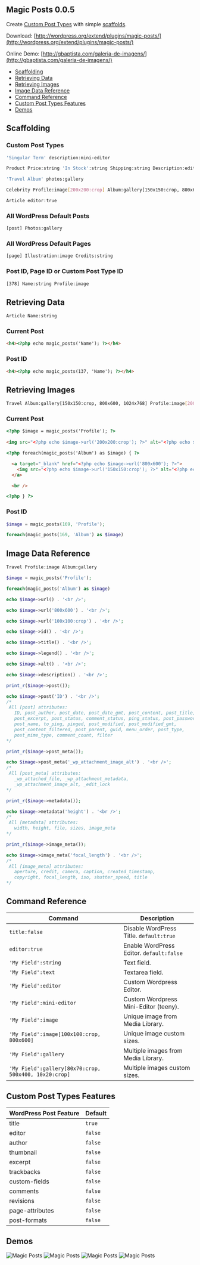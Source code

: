Magic Posts 0.0.5
--------

Create [Custom Post Types](http://codex.wordpress.org/Post_Types#Custom_Types) with simple [scaffolds](http://en.wikipedia.org/wiki/Scaffold_\(programming\)).

Download: [http://wordpress.org/extend/plugins/magic-posts/](http://wordpress.org/extend/plugins/magic-posts/)

Online Demo: [http://gbaptista.com/galeria-de-imagens/](http://gbaptista.com/galeria-de-imagens/)

* [Scaffolding](#scaffolding)
* [Retrieving Data](#retrieving-data)
* [Retrieving Images](#retrieving-images)
* [Image Data Reference](#image-data-reference)
* [Command Reference](#command-reference)
* [Custom Post Types Features](#custom-post-types-features)
* [Demos](#demos)

Scaffolding
--------

### Custom Post Types

```bash
'Singular Term' description:mini-editor
```

```bash
Product Price:string 'In Stock':string Shipping:string Description:editor
```

```bash
'Travel Album' photos:gallery
```

```bash
Celebrity Profile:image[200x200:crop] Album:gallery[150x150:crop, 800x600, 1024x768]
```

```bash
Article editor:true
```

### All WordPress Default Posts

```bash
[post] Photos:gallery
```

### All WordPress Default Pages

```bash
[page] Illustration:image Credits:string
```

### Post ID, Page ID or Custom Post Type ID
```bash
[378] Name:string Profile:image
```

Retrieving Data
--------

```bash
Article Name:string
```

### Current Post
```html
<h4><?php echo magic_posts('Name'); ?></h4>
```

### Post ID
```html
<h4><?php echo magic_posts(137, 'Name'); ?></h4>
```

Retrieving Images
--------

```bash
Travel Album:gallery[150x150:crop, 800x600, 1024x768] Profile:image[200x200:crop]
```

### Current Post

```html
<?php $image = magic_posts('Profile'); ?>
 
<img src="<?php echo $image->url('200x200:crop'); ?>" alt="<?php echo $image->alt(); ?>" />
```

```html
<?php foreach(magic_posts('Album') as $image) { ?>

  <a target="_blank" href="<?php echo $image->url('800x600'); ?>">
    <img src="<?php echo $image->url('150x150:crop'); ?>" alt="<?php echo $image->alt(); ?>" />
  </a>

  <br />

<?php } ?>
 ```

### Post ID
```php
$image = magic_posts(169, 'Profile');
```

```php
foreach(magic_posts(169, 'Album') as $image)
 ```

Image Data Reference
--------

```bash
Travel Profile:image Album:gallery
```

```php
$image = magic_posts('Profile');
 ```

```php
foreach(magic_posts('Album') as $image)
 ```
 
 ```php
echo $image->url() . '<br />';

echo $image->url('800x600') . '<br />';

echo $image->url('100x100:crop') . '<br />';

echo $image->id() . '<br />';

echo $image->title() . '<br />';

echo $image->legend() . '<br />';

echo $image->alt() . '<br />';

echo $image->description() . '<br />';

print_r($image->post());

echo $image->post('ID') . '<br />';
/*
  All [post] attributes:
    ID, post_author, post_date, post_date_gmt, post_content, post_title,
    post_excerpt, post_status, comment_status, ping_status, post_password,
    post_name, to_ping, pinged, post_modified, post_modified_gmt,
    post_content_filtered, post_parent, guid, menu_order, post_type,
    post_mime_type, comment_count, filter
*/

print_r($image->post_meta());

echo $image->post_meta('_wp_attachment_image_alt') . '<br />';
/*
  All [post_meta] attributes:
    _wp_attached_file, _wp_attachment_metadata,
    _wp_attachment_image_alt, _edit_lock
*/

print_r($image->metadata());

echo $image->metadata('height') . '<br />';
/*
  All [metadata] attributes:
    width, height, file, sizes, image_meta
*/

print_r($image->image_meta());

echo $image->image_meta('focal_length') . '<br />';
/*
  All [image_meta] attributes:
    aperture, credit, camera, caption, created_timestamp,
    copyright, focal_length, iso, shutter_speed, title
*/
 ```

Command Reference
--------

Command | Description
--- | ---
`title:false` | Disable WordPress Title. `default:true`
`editor:true` | Enable WordPress Editor. `default:false`
`'My Field':string` | Text field.
`'My Field':text` | Textarea field.
`'My Field':editor` | Custom Wordpress Editor.
`'My Field':mini-editor` | Custom Wordpress Mini-Editor (teeny).
`'My Field':image` | Unique image from Media Library.
`'My Field':image[100x100:crop, 800x600]` | Unique image custom sizes.
`'My Field':gallery` | Multiple images from Media Library.
`'My Field':gallery[80x70:crop, 500x400, 10x20:crop]` | Multiple images custom sizes.

Custom Post Types Features
--------

WordPress Post Feature | Default
--- | ---
title | `true`
editor | `false`
author | `false`
thumbnail | `false`
excerpt | `false`
trackbacks | `false`
custom-fields | `false`
comments | `false`
revisions | `false`
page-attributes | `false`
post-formats | `false`

Demos
--------

![Magic Posts](http://gbaptista.com/images/m-p-04-s.png "Magic Posts")
![Magic Posts](http://gbaptista.com/images/m-p-01-s-b.png "Magic Posts")
![Magic Posts](http://gbaptista.com/images/m-p-02-s.png "Magic Posts")
![Magic Posts](http://gbaptista.com/images/m-p-03-s.png "Magic Posts")
